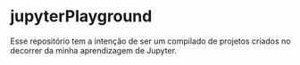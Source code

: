 # jupyterPlayground

Esse repositório tem a intenção de ser um compilado de projetos criados no decorrer da minha aprendizagem de Jupyter.
